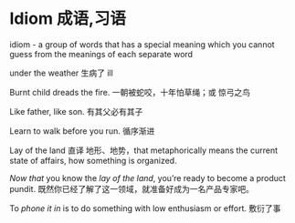 # Idiom 成语,习语

idiom - a group of words that has a special meaning which you cannot guess from the meanings of each separate word


under the weather  生病了 ill



Burnt child dreads the fire. 一朝被蛇咬，十年怕草绳；或 惊弓之鸟

Like father, like son. 有其父必有其子

Learn to walk before you run. 循序渐进


Lay of the land 直译 地形、地势，that metaphorically means the current state of affairs, how something is organized.

*Now that* you know the *lay of the land*, you’re ready to become a product pundit. 既然你已经了解了这一领域，就准备好成为一名产品专家吧。


To _phone it in_ is to do something with low enthusiasm or effort. 敷衍了事  



